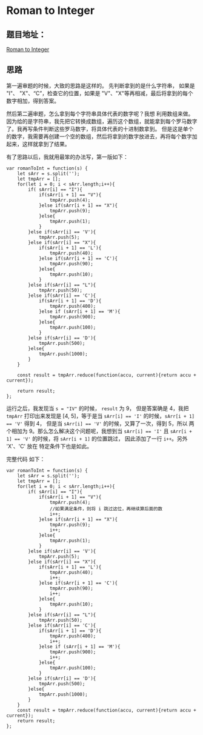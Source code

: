 # Roman to Integer

## 题目地址：

[Roman to Integer](https://leetcode.com/problems/roman-to-integer/description/)

## 思路

第一遍审题的时候，大致的思路是这样的。 先判断拿到的是什么字符串， 如果是 "I"、 "X"、“C”，检查它的位置，如果是 "V"、"X"等再相减，最后将拿到的每个数字相加，得到答案。

然后第二遍审题，怎么拿到每个字符串具体代表的数字呢？我想  利用数组来做。因为给的是字符串，我先把它转换成数组，遍历这个数组，就能拿到每个罗马数字了。我再写条件判断这些罗马数字，将具体代表的十进制数拿到。 但是这是单个的数字，我需要再创建一个空的数组，然后将拿到的数字放进去，再将每个数字加起来，这样就拿到了结果。

有了思路以后，我就用最笨的办法写，第一版如下：

```
var romanToInt = function(s) {
    let sArr = s.split('');
    let tmpArr = [];
    for(let i = 0; i < sArr.length;i++){
        if( sArr[i] == "I"){
            if(sArr[i + 1] == "V"){
                tmpArr.push(4);
            }else if(sArr[i + 1] == "X"){
                tmpArr.push(9);
            }else{
                tmpArr.push(1);
            }
        }else if(sArr[i] == 'V'){
            tmpArr.push(5);
        }else if(sArr[i] == "X"){
            if(sArr[i + 1] == 'L'){
                tmpArr.push(40);
            }else if(sArr[i + 1] == 'C'){
                tmpArr.push(90);
            }else{
                tmpArr.push(10);
            }
        }else if(sArr[i] == "L"){
            tmpArr.push(50);
        }else if(sArr[i] == 'C'){
            if(sArr[i + 1] == 'D'){
                tmpArr.push(400);
            }else if (sArr[i + 1] == 'M'){
                tmpArr.push(900);
            }else{
                tmpArr.push(100);
            }
        }else if(sArr[i] == 'D'){
            tmpArr.push(500);
        }else{
            tmpArr.push(1000);
        }
    }

    const result = tmpArr.reduce(function(accu, current){return accu + current});

    return result;
};
```

运行之后，我发现当 `s = "IV"` 的时候， `result` 为 9， 但是答案确是 4，我把 `tmpArr` 打印出来发现是 [4, 5]，等于是当 `sArr[i] == 'I'` 的时候，`sArr[i + 1] == 'V'`  得到 4， 但是当 `sArr[i] == 'V'` 的时候，又算了一次，得到 5，所以  两个相加为 9。那么怎么解决这个问题呢，我想到当 `sArr[i] == 'I'` 且 `sArr[i + 1] == 'V'` 的时候，将 `sArr[i + 1]` 的位置跳过， 因此添加了一行 `i++`。另外 'X'、'C' 放在  特定条件下也是如此。

完整代码  如下：

```
var romanToInt = function(s) {
    let sArr = s.split('');
    let tmpArr = [];
    for(let i = 0; i < sArr.length;i++){
        if( sArr[i] == "I"){
            if(sArr[i + 1] == "V"){
                tmpArr.push(4);
                //如果满足条件，则将 i 跳过这位，再继续算后面的数
                i++;
            }else if(sArr[i + 1] == "X"){
                tmpArr.push(9);
                i++;
            }else{
                tmpArr.push(1);
            }
        }else if(sArr[i] == 'V'){
            tmpArr.push(5);
        }else if(sArr[i] == "X"){
            if(sArr[i + 1] == 'L'){
                tmpArr.push(40);
                i++;
            }else if(sArr[i + 1] == 'C'){
                tmpArr.push(90);
                i++;
            }else{
                tmpArr.push(10);
            }
        }else if(sArr[i] == "L"){
            tmpArr.push(50);
        }else if(sArr[i] == 'C'){
            if(sArr[i + 1] == 'D'){
                tmpArr.push(400);
                i++;
            }else if (sArr[i + 1] == 'M'){
                tmpArr.push(900);
                i++;
            }else{
                tmpArr.push(100);
            }
        }else if(sArr[i] == 'D'){
            tmpArr.push(500);
        }else{
            tmpArr.push(1000);
        }
    }
    const result = tmpArr.reduce(function(accu, current){return accu + current});
    return result;
};
```
